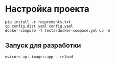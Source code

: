 # Настройка проекта
    pip install -r requrements.txt
    cp config.dist.yaml config.yaml
    docker-compose -f tests/docker-compose.yml up -d

## Запуск для разработки
```shell
uvicorn api.images:app --reload
```